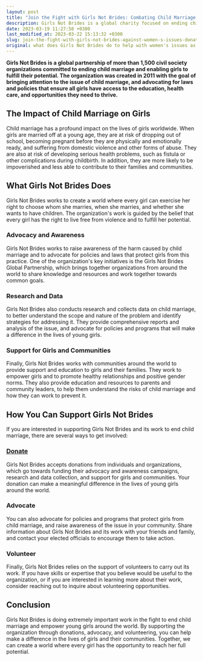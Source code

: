 ```yaml
---
layout: post
title: "Join the Fight with Girls Not Brides: Combating Child Marriage and Empowering Girls"
description: Girls Not Brides is a global charity focused on ending child marriage worldwide. They work to raise awareness of the harmful impacts of child marriage on girls, their families, and communities and advocate for policies and programs to prevent the practice. Through partnerships and initiatives, they also provide support and resources for girls at risk of child marriage. Donations can be made through their website to support their mission and help end child marriage for good.
date: 2023-03-19 11:27:58 +0300
last_modified_at: 2023-03-22 15:13:32 +0300
slug: join-the-fight-with-girls-not-brides-against-women-s-issues-donate-now
original: what does Girls Not Brides do to help with women's issues as a charity, how do they do it, how can i donate?
---
```

**Girls Not Brides is a global partnership of more than 1,500 civil society organizations committed to ending child marriage and enabling girls to fulfill their potential. The organization was created in 2011 with the goal of bringing attention to the issue of child marriage, and advocating for laws and policies that ensure all girls have access to the education, health care, and opportunities they need to thrive.**

## The Impact of Child Marriage on Girls

Child marriage has a profound impact on the lives of girls worldwide. When girls are married off at a young age, they are at risk of dropping out of school, becoming pregnant before they are physically and emotionally ready, and suffering from domestic violence and other forms of abuse. They are also at risk of developing serious health problems, such as fistula or other complications during childbirth. In addition, they are more likely to be impoverished and less able to contribute to their families and communities.

## What Girls Not Brides Does

Girls Not Brides works to create a world where every girl can exercise her right to choose whom she marries, when she marries, and whether she wants to have children. The organization's work is guided by the belief that every girl has the right to live free from violence and to fulfill her potential.

### Advocacy and Awareness

Girls Not Brides works to raise awareness of the harm caused by child marriage and to advocate for policies and laws that protect girls from this practice. One of the organization's key initiatives is the Girls Not Brides Global Partnership, which brings together organizations from around the world to share knowledge and resources and work together towards common goals.

### Research and Data

Girls Not Brides also conducts research and collects data on child marriage, to better understand the scope and nature of the problem and identify strategies for addressing it. They provide comprehensive reports and analysis of the issue, and advocate for policies and programs that will make a difference in the lives of young girls.

### Support for Girls and Communities

Finally, Girls Not Brides works with communities around the world to provide support and education to girls and their families. They work to empower girls and to promote healthy relationships and positive gender norms. They also provide education and resources to parents and community leaders, to help them understand the risks of child marriage and how they can work to prevent it.

## How You Can Support Girls Not Brides

If you are interested in supporting Girls Not Brides and its work to end child marriage, there are several ways to get involved:

### [Donate](https://www.girlsnotbrides.org/)

Girls Not Brides accepts donations from individuals and organizations, which go towards funding their advocacy and awareness campaigns, research and data collection, and support for girls and communities. Your donation can make a meaningful difference in the lives of young girls around the world.

### Advocate

You can also advocate for policies and programs that protect girls from child marriage, and raise awareness of the issue in your community. Share information about Girls Not Brides and its work with your friends and family, and contact your elected officials to encourage them to take action.

### Volunteer

Finally, Girls Not Brides relies on the support of volunteers to carry out its work. If you have skills or expertise that you believe would be useful to the organization, or if you are interested in learning more about their work, consider reaching out to inquire about volunteering opportunities.

## Conclusion

Girls Not Brides is doing extremely important work in the fight to end child marriage and empower young girls around the world. By supporting the organization through donations, advocacy, and volunteering, you can help make a difference in the lives of girls and their communities. Together, we can create a world where every girl has the opportunity to reach her full potential.